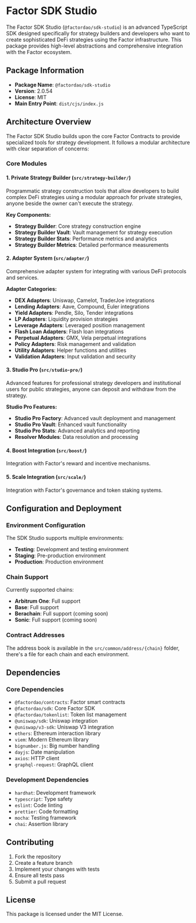 # Factor SDK Studio

The Factor SDK Studio (`@factordao/sdk-studio`) is an advanced TypeScript SDK designed specifically for strategy builders and developers who want to create sophisticated DeFi strategies using the Factor infrastructure. This package provides high-level abstractions and comprehensive integration with the Factor ecosystem.

## Package Information

- **Package Name**: `@factordao/sdk-studio`
- **Version**: 2.0.54
- **License**: MIT
- **Main Entry Point**: `dist/cjs/index.js`

## Architecture Overview

The Factor SDK Studio builds upon the core Factor Contracts to provide specialized tools for strategy development. It follows a modular architecture with clear separation of concerns:

### Core Modules

#### 1. Private Strategy Builder (`src/strategy-builder/`)
Programmatic strategy construction tools that allow developers to build complex DeFi strategies using a modular approach for private strategies, anyone beside the owner can't execute the strategy.

**Key Components:**
- **Strategy Builder**: Core strategy construction engine
- **Strategy Builder Vault**: Vault management for strategy execution
- **Strategy Builder Stats**: Performance metrics and analytics
- **Strategy Builder Metrics**: Detailed performance measurements

#### 2. Adapter System (`src/adapter/`)
Comprehensive adapter system for integrating with various DeFi protocols and services.

**Adapter Categories:**
- **DEX Adapters**: Uniswap, Camelot, TraderJoe integrations
- **Lending Adapters**: Aave, Compound, Euler integrations
- **Yield Adapters**: Pendle, Silo, Tender integrations
- **LP Adapters**: Liquidity provision strategies
- **Leverage Adapters**: Leveraged position management
- **Flash Loan Adapters**: Flash loan integrations
- **Perpetual Adapters**: GMX, Vela perpetual integrations
- **Policy Adapters**: Risk management and validation
- **Utility Adapters**: Helper functions and utilities
- **Validation Adapters**: Input validation and security

#### 3. Studio Pro (`src/studio-pro/`)
Advanced features for professional strategy developers and institutional users for public strategies, anyone can deposit and withdraw from the strategy.

**Studio Pro Features:**
- **Studio Pro Factory**: Advanced vault deployment and management
- **Studio Pro Vault**: Enhanced vault functionality
- **Studio Pro Stats**: Advanced analytics and reporting
- **Resolver Modules**: Data resolution and processing

#### 4. Boost Integration (`src/boost/`)
Integration with Factor's reward and incentive mechanisms.

#### 5. Scale Integration (`src/scale/`)
Integration with Factor's governance and token staking systems.

## Configuration and Deployment

### Environment Configuration
The SDK Studio supports multiple environments:

- **Testing**: Development and testing environment
- **Staging**: Pre-production environment
- **Production**: Production environment

### Chain Support
Currently supported chains:
- **Arbitrum One**: Full support
- **Base**: Full support
- **Berachain**: Full support (coming soon)
- **Sonic**: Full support (coming soon)

### Contract Addresses
The address book is available in the `src/common/address/{chain}` folder, there's a file for each chain and each environment.

## Dependencies

### Core Dependencies
- `@factordao/contracts`: Factor smart contracts
- `@factordao/sdk`: Core Factor SDK
- `@factordao/tokenlist`: Token list management
- `@uniswap/sdk`: Uniswap integration
- `@uniswap/v3-sdk`: Uniswap V3 integration
- `ethers`: Ethereum interaction library
- `viem`: Modern Ethereum library
- `bignumber.js`: Big number handling
- `dayjs`: Date manipulation
- `axios`: HTTP client
- `graphql-request`: GraphQL client

### Development Dependencies
- `hardhat`: Development framework
- `typescript`: Type safety
- `eslint`: Code linting
- `prettier`: Code formatting
- `mocha`: Testing framework
- `chai`: Assertion library

## Contributing

1. Fork the repository
2. Create a feature branch
3. Implement your changes with tests
4. Ensure all tests pass
5. Submit a pull request

## License

This package is licensed under the MIT License.

